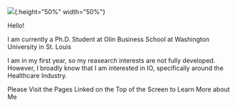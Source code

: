 ![](https://user-images.githubusercontent.com/60712465/131029942-56989f78-4f40-4af2-b5f2-b7c7aae06924.jpg){:height="50%" width="50%"}


Hello!

I am currently a Ph.D. Student at Olin Business School at Washington University in St. Louis

I am in my first year, so my reasearch interests are not fully developed. However, I broadly know that I am interested in IO, specifically around the Healthcare Industry.

Please Visit the Pages Linked on the Top of the Screen to Learn More about Me

